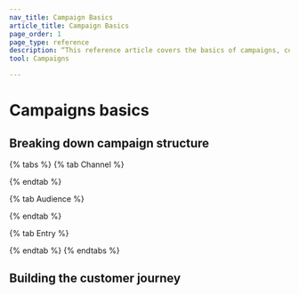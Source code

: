 ```yaml
---
nav_title: Campaign Basics
article_title: Campaign Basics
page_order: 1
page_type: reference
description: “This reference article covers the basics of campaigns, covering various questions you should ask yourself as you set up your first campaigns.”
tool: Campaigns

---
```


# Campaigns basics

## Breaking down campaign structure

{% tabs %}
  {% tab Channel %}

  {% endtab %}

  {% tab Audience %}

  {% endtab %}

  {% tab Entry %}

  {% endtab %}
{% endtabs %}

## Building the customer journey
